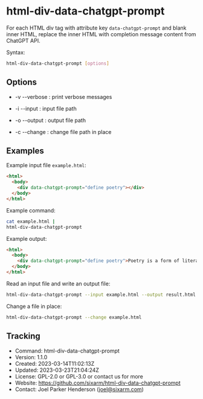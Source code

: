 # html-div-data-chatgpt-prompt

For each HTML div tag with attribute key `data-chatgpt-prompt` and blank inner
HTML, replace the inner HTML with completion message content from ChatGPT API.

Syntax:

```sh
html-div-data-chatgpt-prompt [options]
```


## Options

* -v --verbose : print verbose messages

* -i --input <FILE> : input file path

* -o --output <FILE> : output file path

* -c --change <FILE> : change file path in place


## Examples

Example input file `example.html`:

```html
<html>
  <body>
    <div data-chatgpt-prompt="define poetry"></div>
  </body>
</html>
```

Example command:

```sh
cat example.html |
html-div-data-chatgpt-prompt
```

Example output:

```html
<html>
  <body>
    <div data-chatgpt-prompt="define poetry">Poetry is a form of literature...</div>
  </body>
</html>
```

Read an input file and write an output file:

```sh
html-div-data-chatgpt-prompt --input example.html --output result.html
```

Change a file in place:

```sh
html-div-data-chatgpt-prompt --change example.html
```


## Tracking

 * Command: html-div-data-chatgpt-prompt
 * Version: 1.1.0
 * Created: 2023-03-14T11:02:13Z
 * Updated: 2023-03-23T21:04:24Z
 * License: GPL-2.0 or GPL-3.0 or contact us for more
 * Website: https://github.com/sixarm/html-div-data-chatgpt-prompt
 * Contact: Joel Parker Henderson (joel@sixarm.com)
